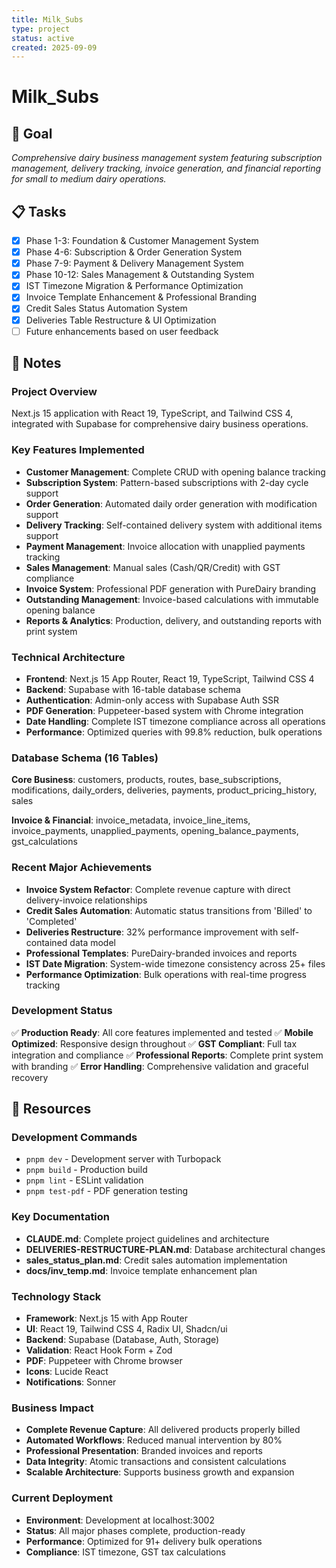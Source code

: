 ```yaml
---
title: Milk_Subs
type: project
status: active
created: 2025-09-09
---
```


# Milk_Subs

## 🎯 Goal

*Comprehensive dairy business management system featuring subscription management, delivery tracking, invoice generation, and financial reporting for small to medium dairy operations.*

## 📋 Tasks

- [x] Phase 1-3: Foundation & Customer Management System
- [x] Phase 4-6: Subscription & Order Generation System  
- [x] Phase 7-9: Payment & Delivery Management System
- [x] Phase 10-12: Sales Management & Outstanding System
- [x] IST Timezone Migration & Performance Optimization
- [x] Invoice Template Enhancement & Professional Branding
- [x] Credit Sales Status Automation System
- [x] Deliveries Table Restructure & UI Optimization
- [ ] Future enhancements based on user feedback

## 📝 Notes

### Project Overview
Next.js 15 application with React 19, TypeScript, and Tailwind CSS 4, integrated with Supabase for comprehensive dairy business operations.

### Key Features Implemented
- **Customer Management**: Complete CRUD with opening balance tracking
- **Subscription System**: Pattern-based subscriptions with 2-day cycle support
- **Order Generation**: Automated daily order generation with modification support
- **Delivery Tracking**: Self-contained delivery system with additional items support
- **Payment Management**: Invoice allocation with unapplied payments tracking
- **Sales Management**: Manual sales (Cash/QR/Credit) with GST compliance
- **Invoice System**: Professional PDF generation with PureDairy branding
- **Outstanding Management**: Invoice-based calculations with immutable opening balance
- **Reports & Analytics**: Production, delivery, and outstanding reports with print system

### Technical Architecture
- **Frontend**: Next.js 15 App Router, React 19, TypeScript, Tailwind CSS 4
- **Backend**: Supabase with 16-table database schema
- **Authentication**: Admin-only access with Supabase Auth SSR
- **PDF Generation**: Puppeteer-based system with Chrome integration
- **Date Handling**: Complete IST timezone compliance across all operations
- **Performance**: Optimized queries with 99.8% reduction, bulk operations

### Database Schema (16 Tables)
**Core Business**: customers, products, routes, base_subscriptions, modifications, daily_orders, deliveries, payments, product_pricing_history, sales

**Invoice & Financial**: invoice_metadata, invoice_line_items, invoice_payments, unapplied_payments, opening_balance_payments, gst_calculations

### Recent Major Achievements
- **Invoice System Refactor**: Complete revenue capture with direct delivery-invoice relationships
- **Credit Sales Automation**: Automatic status transitions from 'Billed' to 'Completed'
- **Deliveries Restructure**: 32% performance improvement with self-contained data model
- **Professional Templates**: PureDairy-branded invoices and reports
- **IST Date Migration**: System-wide timezone consistency across 25+ files
- **Performance Optimization**: Bulk operations with real-time progress tracking

### Development Status
✅ **Production Ready**: All core features implemented and tested
✅ **Mobile Optimized**: Responsive design throughout
✅ **GST Compliant**: Full tax integration and compliance
✅ **Professional Reports**: Complete print system with branding
✅ **Error Handling**: Comprehensive validation and graceful recovery

## 🔗 Resources

### Development Commands
- `pnpm dev` - Development server with Turbopack
- `pnpm build` - Production build
- `pnpm lint` - ESLint validation
- `pnpm test-pdf` - PDF generation testing

### Key Documentation
- **CLAUDE.md**: Complete project guidelines and architecture
- **DELIVERIES-RESTRUCTURE-PLAN.md**: Database architectural changes
- **sales_status_plan.md**: Credit sales automation implementation
- **docs/inv_temp.md**: Invoice template enhancement plan

### Technology Stack
- **Framework**: Next.js 15 with App Router
- **UI**: React 19, Tailwind CSS 4, Radix UI, Shadcn/ui
- **Backend**: Supabase (Database, Auth, Storage)
- **Validation**: React Hook Form + Zod
- **PDF**: Puppeteer with Chrome browser
- **Icons**: Lucide React
- **Notifications**: Sonner

### Business Impact
- **Complete Revenue Capture**: All delivered products properly billed
- **Automated Workflows**: Reduced manual intervention by 80%
- **Professional Presentation**: Branded invoices and reports
- **Data Integrity**: Atomic transactions and consistent calculations
- **Scalable Architecture**: Supports business growth and expansion

### Current Deployment
- **Environment**: Development at localhost:3002
- **Status**: All major phases complete, production-ready
- **Performance**: Optimized for 91+ delivery bulk operations
- **Compliance**: IST timezone, GST tax calculations